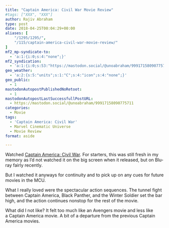 ```yaml
---
title: "Captain America: Civil War Movie Review"
#tags: ["XXX", "XXX"]
author: Rajiv Abraham
type: post
date: 2018-04-25T00:04:29+00:00
aliases: [
    "/1295/1295/",
    "/115/captain-america-civil-war-movie-review/"
]
mf2_mp-syndicate-to:
  - 'a:1:{i:0;s:4:"none";}'
mf2_syndication:
  - 'a:1:{i:0;s:53:"https://mastodon.social/@unoabraham/99917158090775711";}'
geo_weather:
  - 'a:2:{s:5:"units";s:1:"C";s:4:"icon";s:4:"none";}'
geo_public:
  - 1
mastodonAutopostPublishedNoRetoot:
  - 1
mastodonAutopostLastSuccessfullPostURL:
  - https://mastodon.social/@unoabraham/99917158090775711
categories:
  - Movie
tags:
  - 'Captain America: Civil War'
  - Marvel Cinematic Universe
  - Movie Review
format: aside

---
```

Watched <a href="https://www.imdb.com/title/tt3498820/" target="_blank" rel="noopener">Captain America: Civil War</a>. For starters, this was still fresh in my memory as I&#8217;d not watched it on the big screen when it released, but on Blu-ray fairly recently.

But I watched it anyways for continuity and to pick up on any cues for future movies in the MCU.

What I really loved were the spectacular action sequences. The tunnel fight between Captain America, Black Panther, and the Winter Soldier set the bar high, and the action continues nonstop for the rest of the movie.

What did I not like? It felt too much like an Avengers movie and less like a Captain America movie. A bit of a departure from the previous Captain America movies.
